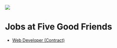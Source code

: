 ![](https://cloud.githubusercontent.com/assets/19860/18533550/2956aa6e-7b27-11e6-846e-43096e17ec25.png)

# Jobs at Five Good Friends

* [Web Developer (Contract)](/web-developer-contract)
